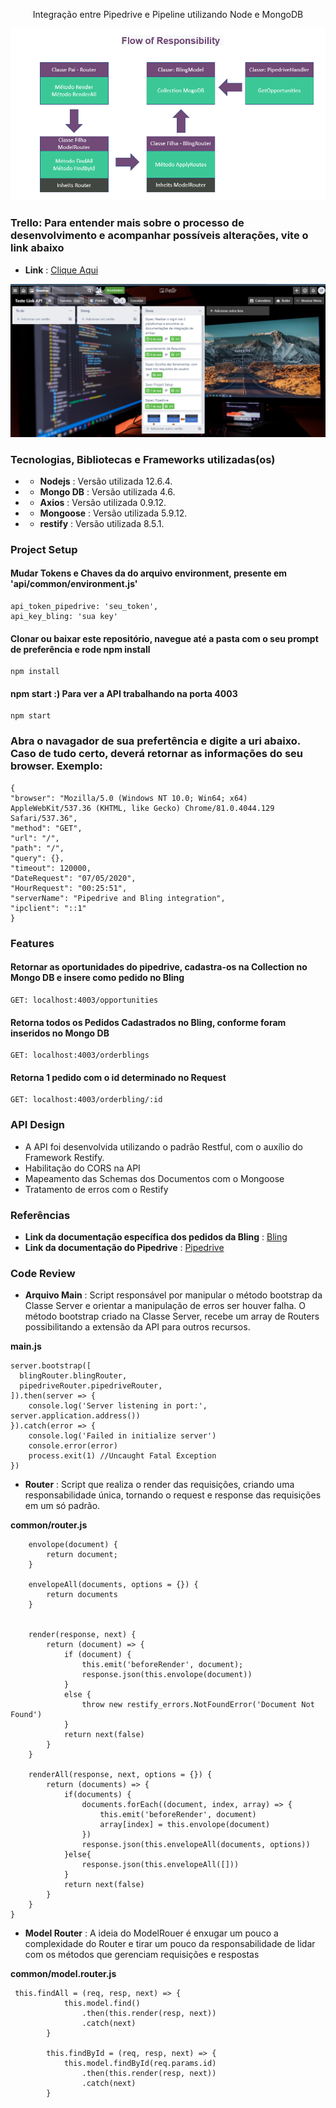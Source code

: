 <p align="center">
  Integração entre Pipedrive e Pipeline utilizando Node e MongoDB
</p>
<p align="center">
  <img src="flow.PNG">
</p>

### Trello: Para entender mais sobre o processo de desenvolvimento e acompanhar possíveis alterações, vite o link abaixo

* **Link** :  <a href="https://trello.com/b/H381ZC8f/teste-link-api" target="_blank">Clique Aqui</a>

<p align="center">
  <img src="trello.PNG">
</p>

### Tecnologias, Bibliotecas e Frameworks utilizadas(os)

* * **Nodejs** : Versão utilizada 12.6.4.
* * **Mongo DB** : Versão utilizada 4.6.
* * **Axios** : Versão utilizada 0.9.12.
* * **Mongoose** : Versão utilizada 5.9.12.
* * **restify** : Versão utilizada 8.5.1.

### Project Setup

#### Mudar Tokens e Chaves da do arquivo environment, presente em 'api/common/environment.js'

```
api_token_pipedrive: 'seu_token',
api_key_bling: 'sua key'

```

#### Clonar ou baixar este repositório, navegue até a pasta com o seu prompt de preferência e rode npm install

```
npm install

```

#### npm start :) Para ver a API trabalhando na porta 4003

```
npm start

```
### Abra o navagador de sua prefertência e digite a uri abaixo. Caso de tudo certo, deverá retornar as informações do seu browser. Exemplo:

```
{
"browser": "Mozilla/5.0 (Windows NT 10.0; Win64; x64) AppleWebKit/537.36 (KHTML, like Gecko) Chrome/81.0.4044.129 Safari/537.36",
"method": "GET",
"url": "/",
"path": "/",
"query": {},
"timeout": 120000,
"DateRequest": "07/05/2020",
"HourRequest": "00:25:51",
"serverName": "Pipedrive and Bling integration",
"ipclient": "::1"
}

```
### Features

#### Retornar as oportunidades do pipedrive, cadastra-os na Collection no Mongo DB e insere como pedido no Bling 

```
GET: localhost:4003/opportunities

```
#### Retorna todos os Pedidos Cadastrados no Bling, conforme foram inseridos no Mongo DB

```
GET: localhost:4003/orderblings

```

#### Retorna 1 pedido com o id determinado no Request

```
GET: localhost:4003/orderbling/:id

```
### API Design

* A API foi desenvolvida utilizando o padrão Restful, com o auxílio do Framework Restify.
* Habilitação do CORS na API
* Mapeamento das Schemas dos Documentos com o Mongoose
* Tratamento de erros com o Restify

### Referências

* **Link da documentação específica dos pedidos da Bling** : <a href="https://manuais.bling.com.br/manual/?item=pedidos" target="_blank">Bling</a>
* **Link da documentação do Pipedrive** : <a href="https://manuais.bling.com.br/manual/?item=pedidos" target="_blank">Pipedrive</a>

### Code Review

* **Arquivo Main** : Script responsável por manipular o método bootstrap da Classe Server e orientar a manipulação de erros
ser houver falha. 
  O método bootstrap criado na Classe Server, recebe um array de Routers possibilitando a extensão da API
para outros recursos.

**main.js**
```
server.bootstrap([
  blingRouter.blingRouter,
  pipedriveRouter.pipedriveRouter,
]).then(server => {
    console.log('Server listening in port:', server.application.address())
}).catch(error => {
    console.log('Failed in initialize server')
    console.error(error)
    process.exit(1) //Uncaught Fatal Exception
})
```

* **Router** : Script que realiza o render das requisições, criando uma responsabilidade única, tornando o request e response
das requisições em um só padrão.

**common/router.js**
```
    envolope(document) {
        return document;
    }

    envelopeAll(documents, options = {}) {
        return documents
    }
 
    
    render(response, next) {
        return (document) => {
            if (document) {
                this.emit('beforeRender', document);
                response.json(this.envolope(document))
            }
            else {
                throw new restify_errors.NotFoundError('Document Not Found')
            }
            return next(false)
        }
    }

    renderAll(response, next, options = {}) {
        return (documents) => {
            if(documents) {
                documents.forEach((document, index, array) => {
                    this.emit('beforeRender', document)
                    array[index] = this.envolope(document)
                })
                response.json(this.envelopeAll(documents, options))
            }else{
                response.json(this.envelopeAll([]))
            }
            return next(false)
        }
    }
}

```

* **Model Router** :  A ideia do ModelRouer é enxugar um pouco a complexidade do Router e tirar um pouco da responsabilidade de lidar
     com os métodos que gerenciam requisições e respostas

**common/model.router.js**
```
 this.findAll = (req, resp, next) => {
            this.model.find()
                .then(this.render(resp, next))
                .catch(next)
        }

        this.findById = (req, resp, next) => {
            this.model.findById(req.params.id)
                .then(this.render(resp, next))
                .catch(next)
        }
```


